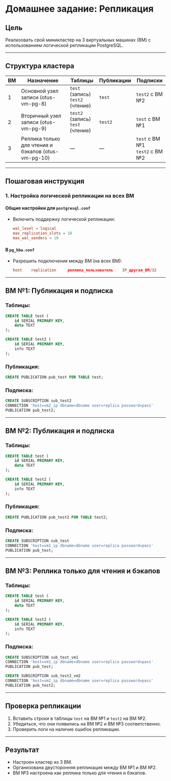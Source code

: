 # Домашнее задание: Репликация

## Цель
Реализовать свой миникластер на 3 виртуальных машинах (ВМ) с использованием логической репликации PostgreSQL.

---

## Структура кластера

| ВМ | Назначение                                          | Таблицы          | Публикации          | Подписки                                  |
|----|-----------------------------------------------------|------------------|----------------------|--------------------------------------------|
| 1  | Основной узел записи (otus-vm-pg-8)                 | `test` (запись) <br> `test2` (чтение) | `test`               | `test2` с ВМ №2                             |
| 2  | Вторичный узел записи (otus-vm-pg-9)                | `test2` (запись) <br> `test` (чтение) | `test2`              | `test` с ВМ №1                              |
| 3  | Реплика только для чтения и бэкапов (otus-vm-pg-10) | —                | —                    | `test` с ВМ №1 <br> `test2` с ВМ №2         |

---

## Пошаговая инструкция

### 1. Настройка логической репликации на всех ВМ

#### Общие настройки для `postgresql.conf`
- Включить поддержку логической репликации:
  ```conf
  wal_level = logical
  max_replication_slots = 10
  max_wal_senders = 10
  ```

#### В `pg_hba.conf`
- Разрешить подключения между ВМ (на всех ВМ):
  ```conf
  host    replication     реплика_пользователь    IP_другая_ВМ/32    md5
  ```

---

## ВМ №1: Публикация и подписка

### Таблицы:
```sql
CREATE TABLE test (
    id SERIAL PRIMARY KEY,
    data TEXT
);

CREATE TABLE test2 (
    id SERIAL PRIMARY KEY,
    info TEXT
);
```

### Публикация:
```sql
CREATE PUBLICATION pub_test FOR TABLE test;
```

### Подписка:
```sql
CREATE SUBSCRIPTION sub_test2
CONNECTION 'host=vm2_ip dbname=dbname user=replica password=pass'
PUBLICATION pub_test2;
```

---

## ВМ №2: Публикация и подписка

### Таблицы:
```sql
CREATE TABLE test (
    id SERIAL PRIMARY KEY,
    data TEXT
);

CREATE TABLE test2 (
    id SERIAL PRIMARY KEY,
    info TEXT
);
```

### Публикация:
```sql
CREATE PUBLICATION pub_test2 FOR TABLE test2;
```

### Подписка:
```sql
CREATE SUBSCRIPTION sub_test
CONNECTION 'host=vm1_ip dbname=dbname user=replica password=pass'
PUBLICATION pub_test;
```

---

## ВМ №3: Реплика только для чтения и бэкапов

### Таблицы:
```sql
CREATE TABLE test (
    id SERIAL PRIMARY KEY,
    data TEXT
);

CREATE TABLE test2 (
    id SERIAL PRIMARY KEY,
    info TEXT
);
```

### Подписка:
```sql
CREATE SUBSCRIPTION sub_test_vm1
CONNECTION 'host=vm1_ip dbname=dbname user=replica password=pass'
PUBLICATION pub_test;

CREATE SUBSCRIPTION sub_test2_vm2
CONNECTION 'host=vm2_ip dbname=dbname user=replica password=pass'
PUBLICATION pub_test2;
```

---

## Проверка репликации

1. Вставить строки в таблицы `test` на ВМ №1 и `test2` на ВМ №2.
2. Убедиться, что они появились на ВМ №2 и ВМ №3 соответственно.
3. Проверить логи на наличие ошибок репликации.

---

## Результат

- Настроен кластер из 3 ВМ.
- Организована двусторонняя репликация между ВМ №1 и ВМ №2.
- ВМ №3 настроена как реплика только для чтения и бэкапов.
```

